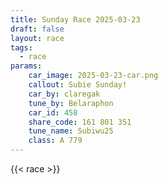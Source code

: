 ```yaml
---
title: Sunday Race 2025-03-23
draft: false
layout: race
tags:
  - race
params:
    car_image: 2025-03-23-car.png
    callout: Subie Sunday!
    car_by: claregak
    tune_by: Belaraphon
    car_id: 458
    share_code: 161 801 351
    tune_name: Subiwu25
    class: A 779
---
```


{{< race >}}
